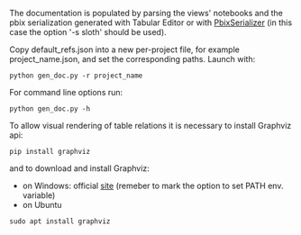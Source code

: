 The documentation is populated by parsing the views' notebooks and the pbix serialization generated with Tabular Editor or with [PbixSerializer](https://github.com/ClaudioPaterniti/PbixSerializer) (in this case the option '-s sloth' should be used).

Copy default_refs.json into a new per-project file, for example project_name.json, and set the corresponding paths.
Launch with:
```
python gen_doc.py -r project_name
```
For command line options run:
```
python gen_doc.py -h
```


To allow visual rendering of table relations it is necessary to install Graphviz api:
```
pip install graphviz
```
and to download and install Graphviz:
- on Windows: official [site](https://graphviz.org/) (remeber to mark the option to set PATH env. variable)
- on Ubuntu 
```
sudo apt install graphviz
```
